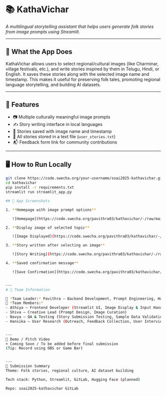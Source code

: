 # 📚 KathaVichar

_A multilingual storytelling assistant that helps users generate folk stories from image prompts using Streamlit._

---

## 🧩 What the App Does

KathaVichar allows users to select regional/cultural images (like Charminar, village festivals, etc.), and write stories inspired by them in Telugu, Hindi, or English. It saves these stories along with the selected image name and timestamp. This makes it useful for preserving folk tales, promoting regional language storytelling, and building AI datasets.

---

## 🚀 Features

- 📷 Multiple culturally meaningful image prompts
- ✍️ Story writing interface in local languages
- 💾 Stories saved with image name and timestamp
- 📄 All stories stored in a text file (`user_stories.txt`)
- 📬 Feedback form link for community contributions

---

## 🖥️ How to Run Locally

```bash
git clone https://code.swecha.org/your-username/soai2025-kathavichar.git
cd kathavichar
pip install -r requirements.txt
streamlit run streamlit_app.py

## 📸 App Screenshots

1. **Homepage with image prompt options**

   ![Homepage](https://code.swecha.org/pavithra03/kathavichar/-/raw/main/kathavichar_image_options.jpg)

2. **Display image of selected topic**

   ![Image Displayed](https://code.swecha.org/pavithra03/kathavichar/-/raw/main/kathavichar_image.jpg)

3. **Story written after selecting an image**

   ![Story Writing](https://code.swecha.org/pavithra03/kathavichar/-/raw/main/kathavichar_story_written.jpg)

4. **Saved confirmation message**

   ![Save Confirmation](https://code.swecha.org/pavithra03/kathavichar/-/raw/main/kathavichar_save_success.jpg)


---
# 🤝 Team Information

👤 *Team Leader:* Pavithra — Backend Development, Prompt Engineering, Hugging Face API Integration  
👥 *Team Members:*
- Athiya — Frontend Developer (Streamlit UI, Image Display & Input Handling)  
- Shiva — Creative Lead (Prompt Design, Image Curation)  
- Navya — QA & Testing (Story Submission Testing, Sample Data Validation)  
- Hansika — User Research (Outreach, Feedback Collection, User Interviews)


---
🎥 Demo / Pitch Video
➡️ Coming Soon / To be added before final submission
(Tip: Record using OBS or Game Bar)


---
🏁 Submission Summary
Theme: Folk stories, regional culture, AI dataset building

Tech stack: Python, Streamlit, GitLab, Hugging Face (planned)

Repo: soai2025-kathavichar GitLab


